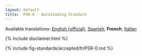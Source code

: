 ```yaml
---
layout: default
title:  PSR-0 - Autoloading Standard
---
```


<nav id="lngmenu">
  Available translations:
  <a href="/psr/psr-0">English (official)</a>,
  <a href="/psr/psr-0/es">Spanish</a>,
  <b>French</b>,
  <a href="/psr/psr-0/it">Italian</a>
</nav>

{% include disclaimer.html %}

{% include fig-standards/accepted/fr/PSR-0.md %}
